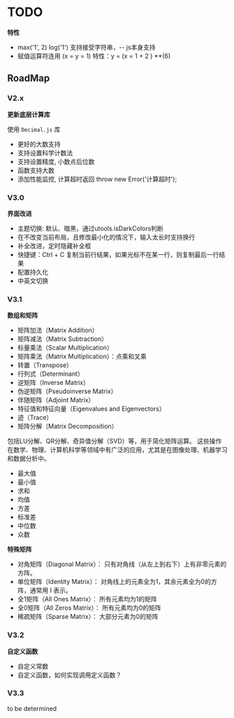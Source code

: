 # TODO

**特性**
- max('1', 2)  log('1')  支持接受字符串，-- js本身支持
- 赋值运算符连用 (x = y = 1)  特性：y = (x = 1 + 2 ) **(6)


## RoadMap 

### V2.x
**更新底层计算库**

使用 `Decimal.js` 库

- 更好的大数支持
- 支持设置科学计数法
- 支持设置精度, 小数点后位数
- 函数支持大数
- 添加性能监控, 计算超时返回 throw new Error('计算超时');

### V3.0
**界面改进**

- 主题切换: 默认、暗黑，通过utools.isDarkColors判断
- 在不改变当前布局，且修改最小化的情况下，输入太长时支持换行
- 补全改进，定时隐藏补全框
- 快捷键：Ctrl + C 复制当前行结果，如果光标不在某一行，则复制最后一行结果
- 配置持久化
- 中英文切换


### V3.1
**数组和矩阵**

- 矩阵加法（Matrix Addition）
- 矩阵减法（Matrix Subtraction）
- 标量乘法（Scalar Multiplication）
- 矩阵乘法（Matrix Multiplication）：点乘和叉乘
- 转置（Transpose）
- 行列式（Determinant）
- 逆矩阵（Inverse Matrix）
- 伪逆矩阵（Pseudoinverse Matrix）
- 伴随矩阵（Adjoint Matrix）
- 特征值和特征向量（Eigenvalues and Eigenvectors）
- 迹（Trace）
- 矩阵分解（Matrix Decomposition）

包括LU分解、QR分解、奇异值分解（SVD）等，用于简化矩阵运算。
这些操作在数学、物理、计算机科学等领域中有广泛的应用，尤其是在图像处理、机器学习和数据分析中。

- 最大值
- 最小值
- 求和
- 均值
- 方差
- 标准差
- 中位数
- 众数

**特殊矩阵**

- 对角矩阵（Diagonal Matrix）：
只有对角线（从左上到右下）上有非零元素的方阵。
- 单位矩阵（Identity Matrix）：
对角线上的元素全为1，其余元素全为0的方阵，通常用 I 表示。
- 全1矩阵（All Ones Matrix）：
所有元素均为1的矩阵
- 全0矩阵（All Zeros Matrix）：
所有元素均为0的矩阵
- 稀疏矩阵（Sparse Matrix）：
大部分元素为0的矩阵

### V3.2
**自定义函数**
- 自定义常数
- 自定义函数，如何实现调用定义函数？


### V3.3
to be determined
